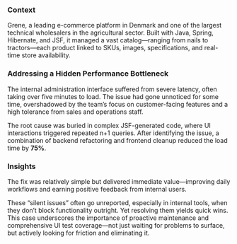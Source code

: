 ### Context

Grene, a leading e-commerce platform in Denmark and one of the largest technical wholesalers in the agricultural sector. Built with Java, Spring, Hibernate, and JSF, it managed a vast catalog—ranging from nails to tractors—each product linked to SKUs, images, specifications, and real-time store availability.

### Addressing a Hidden Performance Bottleneck

The internal administration interface suffered from severe latency, often taking over five minutes to load. The issue had gone unnoticed for some time, overshadowed by the team’s focus on customer-facing features and a high tolerance from sales and operations staff.

The root cause was buried in complex JSF-generated code, where UI interactions triggered repeated n+1 queries. After identifying the issue, a combination of backend refactoring and frontend cleanup reduced the load time by **75%**.

### Insights

The fix was relatively simple but delivered immediate value—improving daily workflows and earning positive feedback from internal users.

These “silent issues” often go unreported, especially in internal tools, when they don’t block functionality outright. Yet resolving them yields quick wins. This case underscores the importance of proactive maintenance and comprehensive UI test coverage—not just waiting for problems to surface, but actively looking for friction and eliminating it.
